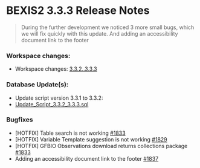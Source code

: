# BEXIS2 3.3.3 Release Notes
> During the further development we noticed 3 more small bugs, which we will fix quickly with this update. 
> And adding an accessibility document link to the footer

### Workspace changes:
- Workspace changes: [3.3.2..3.3.3](https://github.com/BEXIS2/Workspace/compare/3.3.2..3.3.3)

### Database Update(s):
- Update script version 3.3.1 to 3.3.2:
- [Update_Script_3.3.2_3.3.3.sql](https://github.com/BEXIS2/Core/blob/rc/database%20update%20scripts/3.3.2_3.3.3.sql)

### Bugfixes
- [HOTFIX] Table search is not working [#1833](https://github.com/BEXIS2/Core/issues/1833)
- [HOTFIX] Variable Template suggestion is not working [#1829](https://github.com/BEXIS2/Core/issues/1829)
- [HOTFIX] GFBIO Observations download returns collections package [#1833](https://github.com/BEXIS2/Core/issues/1833)
- Adding an accessibility document link to the footer [#1837](https://github.com/BEXIS2/Core/issues/1837)

